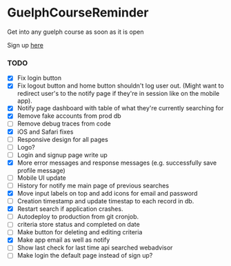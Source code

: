 # GuelphCourseReminder
Get into any guelph course as soon as it is open

Sign up [here](https://notifymeguelph.xyz/)

### TODO
- [x] Fix login button
- [x] Fix logout button and home button shouldn't log user out. (Might want to redirect user's to the notify page if they're in session like on the mobile app).
- [x] Notify page dashboard with table of what they're currently searching for
- [x] Remove fake accounts from prod db
- [ ] Remove debug traces from code
- [x] iOS and Safari fixes
- [ ] Responsive design for all pages
- [ ] Logo?
- [ ] Login and signup page write up
- [x] More error messages and response messages (e.g. successfully save profile message)
- [ ] Mobile UI update
- [ ] History for notify me main page of previous searches
- [x] Move input labels on top and add icons for email and password
- [ ] Creation timestamp and update timestap to each record in db.
- [x] Restart search if application crashes.
- [ ] Autodeploy to production from git cronjob.
- [ ] criteria store status and completed on date
- [ ] Make button for deleting and editing criteria
- [x] Make app email as well as notify
- [ ] Show last check for last time api searched webadvisor
- [ ] Make login the default page instead of sign up?
